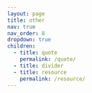 ```yaml
---
layout: page
title: other
nav: true
nav_order: 8
dropdown: true
children:
  - title: quote
    permalink: /quote/
  - title: divider
  - title: resource
    permalink: /resource/
---
```

